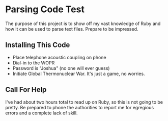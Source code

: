 # Parsing Code Test

The purpose of this project is to show off my vast knowledge of Ruby
and how it can be used to parse text files. Prepare to be impressed.

## Installing This Code

+ Place telephone acoustic coupling on phone
+ Dial-in to the WOPR
+ Password is "Joshua" (no one will ever guess)
+ Initiate Global Thermonuclear War. It's just a game, no worries.

## Call For Help

I've had about two hours total to read up on Ruby, so this is not going
to be pretty. Be prepared to phone the authorities to report me for
egregious errors and a complete lack of skill.